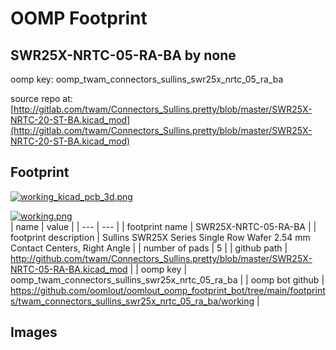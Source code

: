 # OOMP Footprint  
## SWR25X-NRTC-05-RA-BA  by none  
  
oomp key: oomp_twam_connectors_sullins_swr25x_nrtc_05_ra_ba  
  
source repo at: [http://gitlab.com/twam/Connectors_Sullins.pretty/blob/master/SWR25X-NRTC-20-ST-BA.kicad_mod](http://gitlab.com/twam/Connectors_Sullins.pretty/blob/master/SWR25X-NRTC-20-ST-BA.kicad_mod)  
## Footprint  
  
[![working_kicad_pcb_3d.png](working_kicad_pcb_3d_600.png)](working_kicad_pcb_3d.png)  
  
[![working.png](working_600.png)](working.png)  
| name | value | 
| --- | --- | 
| footprint name | SWR25X-NRTC-05-RA-BA | 
| footprint description | Sullins SWR25X Series Single Row Wafer 2.54 mm Contact Centers, Right Angle | 
| number of pads | 5 | 
| github path | http://github.com/twam/Connectors_Sullins.pretty/blob/master/SWR25X-NRTC-05-RA-BA.kicad_mod | 
| oomp key | oomp_twam_connectors_sullins_swr25x_nrtc_05_ra_ba | 
| oomp bot github | https://github.com/oomlout/oomlout_oomp_footprint_bot/tree/main/footprints/twam_connectors_sullins_swr25x_nrtc_05_ra_ba/working | 
## Images  
